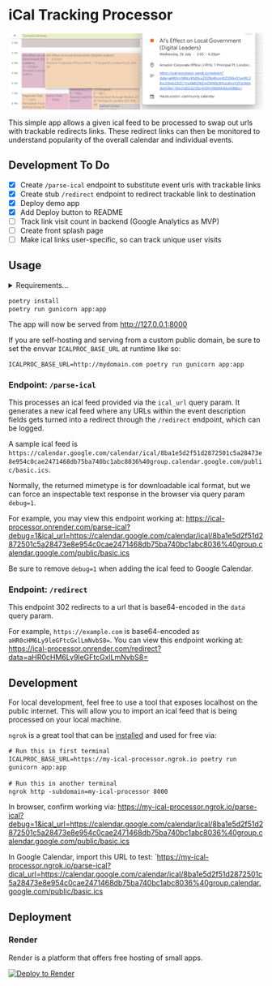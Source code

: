# iCal Tracking Processor

![](/screenshot.png)

This simple app allows a given ical feed to be processed to swap out urls with trackable redirects links. These redirect links can then be monitored to understand popularity of the overall calendar and individual events.

## Development To Do

- [x] Create `/parse-ical` endpoint to substitute event urls with trackable links
- [x] Create stub `/redirect` endpoint to redirect trackable link to destination
- [x] Deploy demo app
- [x] Add Deploy button to README
- [ ] Track link visit count in backend (Google Analytics as MVP)
- [ ] Create front splash page
- [ ] Make ical links user-specific, so can track unique user visits

## Usage

<details>
<summary>Requirements...</summary>

- Python 3.10+
  - `pyenv` can help with this. ([Installation][pyenv-install])
- `poetry` Python package manager ([Installation][poetry-install])

   [pyenv-install]: https://github.com/pyenv/pyenv#installation
   [poetry-install]: https://python-poetry.org/docs/#installation

</details>

```
poetry install
poetry run gunicorn app:app
```

The app will now be served from http://127.0.0.1:8000

If you are self-hosting and serving from a custom public domain, be sure to set the envvar `ICALPROC_BASE_URL` at runtime like so:

```
ICALPROC_BASE_URL=http://mydomain.com poetry run gunicorn app:app
```

### Endpoint: `/parse-ical`

This processes an ical feed provided via the `ical_url` query param. It generates a new ical feed where any URLs within the event description fields gets turned into a redirect through the `/redirect` endpoint, which can be logged.

A sample ical feed is `https://calendar.google.com/calendar/ical/8ba1e5d2f51d2872501c5a28473e8e954c0cae2471468db75ba740bc1abc8036%40group.calendar.google.com/public/basic.ics`.

Normally, the returned mimetype is for downloadable ical format, but we can force an inspectable text response in the browser via query param `debug=1`.

For example, you may view this endpoint working at:
https://ical-processor.onrender.com/parse-ical?debug=1&ical_url=https://calendar.google.com/calendar/ical/8ba1e5d2f51d2872501c5a28473e8e954c0cae2471468db75ba740bc1abc8036%40group.calendar.google.com/public/basic.ics

Be sure to remove `debug=1` when adding the ical feed to Google Calendar.

### Endpoint: `/redirect`

This endpoint 302 redirects to a url that is base64-encoded in the `data` query param.

For example, `https://example.com` is base64-encoded as `aHR0cHM6Ly9leGFtcGxlLmNvbS8=`. You can view this endpoint working at:
https://ical-processor.onrender.com/redirect?data=aHR0cHM6Ly9leGFtcGxlLmNvbS8=

## Development

For local development, feel free to use a tool that exposes localhost on the public internet. This will allow you to import an ical feed that is being processed on your local machine.

`ngrok` is a great tool that can be [installed](https://ngrok.com/download) and used for free via:

```
# Run this in first terminal
ICALPROC_BASE_URL=https://my-ical-processor.ngrok.io poetry run gunicorn app:app

# Run this in another terminal
ngrok http -subdomain=my-ical-processor 8000
```

In browser, confirm working via: https://my-ical-processor.ngrok.io/parse-ical?debug=1&ical_url=https://calendar.google.com/calendar/ical/8ba1e5d2f51d2872501c5a28473e8e954c0cae2471468db75ba740bc1abc8036%40group.calendar.google.com/public/basic.ics

In Google Calendar, import this URL to test: `https://my-ical-processor.ngrok.io/parse-ical?dical_url=https://calendar.google.com/calendar/ical/8ba1e5d2f51d2872501c5a28473e8e954c0cae2471468db75ba740bc1abc8036%40group.calendar.google.com/public/basic.ics

## Deployment

### Render

Render is a platform that offers free hosting of small apps.

[![Deploy to Render](https://render.com/images/deploy-to-render-button.svg)](https://render.com/deploy?repo=https://github.com/patcon/ical-processor)
